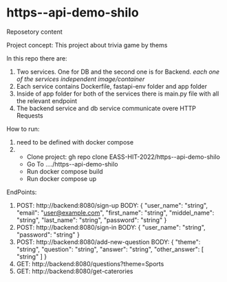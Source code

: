# https--api-demo-shilo

Reposetory content

Project concept:
  This project about trivia game by thems

In this repo there are:
  1. Two services. One for DB and the second one is for Backend.
    *each one of the services independent image/container*
  2. Each service contains Dockerfile, fastapi-env folder and app folder
  3. Inside of app folder for both of the services there is main.py file with all the relevant endpoint
  4. The backend service and db service communicate overe HTTP Requests

How to run:
  1. need to be defined with docker compose
  2. - Clone project: gh repo clone EASS-HIT-2022/https--api-demo-shilo
     - Go To ..../https--api-demo-shilo
     - Run docker compose build
     - Run docker compose up     

EndPoints:
  1. POST: http://backend:8080/sign-up 
     BODY: {
             "user_name": "string",
             "email": "user@example.com",
             "first_name": "string",
             "middel_name": "string",
             "last_name": "string",
             "password": "string"
            }
  2. POST: http://backend:8080/sign-in 
     BODY: {
             "user_name": "string",
             "password": "string"
            }
  3. POST: http://backend:8080/add-new-question 
     BODY: {
             "theme": "string",
             "question": "string",
             "answer": "string",
             "other_answer": [
                         "string"
                         ]
           }
  4. GET: http://backend:8080/questions?theme=Sports
  5. GET:  http://backend:8080/get-caterories
